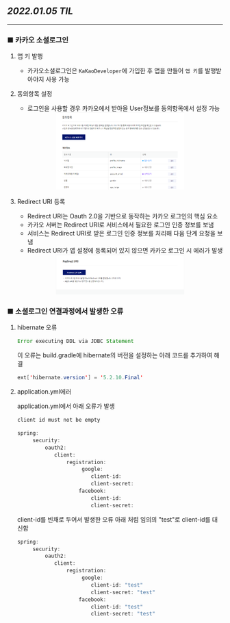 
## ***2022.01.05 TIL***
<hr>

### ■ 카카오 소셜로그인

1. 앱 키 발행
    - 카카오소셜로그인은 `KaKaoDeveloper`에 가입한 후 앱을 만들어 `앱 키`를 발행받아야지 사용 가능

2. 동의항목 설정
    - 로그인을 사용할 경우 카카오에서 받아올 User정보를 동의항목에서 설정 가능
    <center>
    <img  width=300px src= "images\kakaoAgreement.png">
    </center>

3. Redirect URI 등록
    - Redirect URI는 Oauth 2.0을 기반으로 동작하는 카카오 로그인의 핵심 요소
    -  카카오 서버는 Redirect URI로 서비스에서 필요한 로그인 인증 정보를 보냄
    - 서비스는 Redirect URI로 받은 로그인 인증 정보를 처리해 다음 단계 요청을 보냄
    - Redirect URI가 앱 설정에 등록되어 있지 않으면 카카오 로그인 시 에러가 발생
    <center>
    <img  width=300px src= "images\kakaoRedirectURI.png">
    </center>
    


### ■ 소셜로그인 연결과정에서 발생한 오류
1. hibernate 오류

    ```java 
    Error executing DDL via JDBC Statement
    ```
    이 오류는 build.gradle에 hibernate의 버전을 설정하는 아래 코드를 추가하여 해결

    ```java
    ext['hibernate.version'] = '5.2.10.Final'
    ```

2. application.yml에러

    application.yml에서 아래 오류가 발생
    ```java
    client id must not be empty
    ```

    ```java
    spring:     
         security:
             oauth2:
                client:
                    registration:
                         google:
                            client-id: 
                            client-secret: 
                        facebook:
                            client-id: 
                            client-secret: 
    ```

    client-id를 빈채로 두어서 발생한 오류
    아래 처럼 임의의 "test"로 client-id를 대신함

    ```java
    spring:     
         security:
             oauth2:
                client:
                    registration:
                         google:
                            client-id: "test"
                            client-secret: "test"
                        facebook:
                            client-id: "test"
                            client-secret: "test"
    ```

